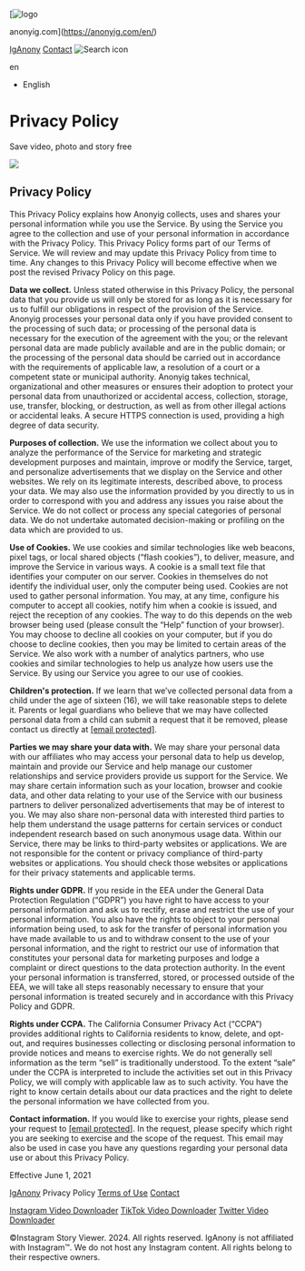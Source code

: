 [![logo](/img/logo.png)

anonyig.com](https://anonyig.com/en/)

[IgAnony](https://anonyig.com/en/iganony/) [Contact](https://anonyig.com/en/contact/) ![Search icon](/img/ic-search.svg)

en

* English
    

Privacy Policy
==============

Save video, photo and story free

![](/img/search-icon.png?id=4534cc5327ea6eb828dbaa1e31ec85dc)

Privacy Policy
--------------

This Privacy Policy explains how Anonyig collects, uses and shares your personal information while you use the Service. By using the Service you agree to the collection and use of your personal information in accordance with the Privacy Policy. This Privacy Policy forms part of our Terms of Service. We will review and may update this Privacy Policy from time to time. Any changes to this Privacy Policy will become effective when we post the revised Privacy Policy on this page.

**Data we collect.** Unless stated otherwise in this Privacy Policy, the personal data that you provide us will only be stored for as long as it is necessary for us to fulfill our obligations in respect of the provision of the Service. Anonyig processes your personal data only if you have provided consent to the processing of such data; or processing of the personal data is necessary for the execution of the agreement with the you; or the relevant personal data are made publicly available and are in the public domain; or the processing of the personal data should be carried out in accordance with the requirements of applicable law, a resolution of a court or a competent state or municipal authority. Anonyig takes technical, organizational and other measures or ensures their adoption to protect your personal data from unauthorized or accidental access, collection, storage, use, transfer, blocking, or destruction, as well as from other illegal actions or accidental leaks. A secure HTTPS connection is used, providing a high degree of data security.

**Purposes of collection.** We use the information we collect about you to analyze the performance of the Service for marketing and strategic development purposes and maintain, improve or modify the Service, target, and personalize advertisements that we display on the Service and other websites. We rely on its legitimate interests, described above, to process your data. We may also use the information provided by you directly to us in order to correspond with you and address any issues you raise about the Service. We do not collect or process any special categories of personal data. We do not undertake automated decision-making or profiling on the data which are provided to us.

**Use of Cookies.** We use cookies and similar technologies like web beacons, pixel tags, or local shared objects (“flash cookies”), to deliver, measure, and improve the Service in various ways. A cookie is a small text file that identifies your computer on our server. Cookies in themselves do not identify the individual user, only the computer being used. Cookies are not used to gather personal information. You may, at any time, configure his computer to accept all cookies, notify him when a cookie is issued, and reject the reception of any cookies. The way to do this depends on the web browser being used (please consult the “Help” function of your browser). You may choose to decline all cookies on your computer, but if you do choose to decline cookies, then you may be limited to certain areas of the Service. We also work with a number of analytics partners, who use cookies and similar technologies to help us analyze how users use the Service. By using our Service you agree to our use of cookies.

**Children's protection.** If we learn that we’ve collected personal data from a child under the age of sixteen (16), we will take reasonable steps to delete it. Parents or legal guardians who believe that we may have collected personal data from a child can submit a request that it be removed, please contact us directly at [\[email protected\]](https://anonyig.com/cdn-cgi/l/email-protection).

**Parties we may share your data with.** We may share your personal data with our affiliates who may access your personal data to help us develop, maintain and provide our Service and help manage our customer relationships and service providers provide us support for the Service. We may share certain information such as your location, browser and cookie data, and other data relating to your use of the Service with our business partners to deliver personalized advertisements that may be of interest to you. We may also share non-personal data with interested third parties to help them understand the usage patterns for certain services or conduct independent research based on such anonymous usage data. Within our Service, there may be links to third-party websites or applications. We are not responsible for the content or privacy compliance of third-party websites or applications. You should check those websites or applications for their privacy statements and applicable terms.

**Rights under GDPR.** If you reside in the EEA under the General Data Protection Regulation (“GDPR”) you have right to have access to your personal information and ask us to rectify, erase and restrict the use of your personal information. You also have the rights to object to your personal information being used, to ask for the transfer of personal information you have made available to us and to withdraw consent to the use of your personal information, and the right to restrict our use of information that constitutes your personal data for marketing purposes and lodge a complaint or direct questions to the data protection authority. In the event your personal information is transferred, stored, or processed outside of the EEA, we will take all steps reasonably necessary to ensure that your personal information is treated securely and in accordance with this Privacy Policy and GDPR.

**Rights under CCPA.** The California Consumer Privacy Act (“CCPA”) provides additional rights to California residents to know, delete, and opt-out, and requires businesses collecting or disclosing personal information to provide notices and means to exercise rights. We do not generally sell information as the term “sell” is traditionally understood. To the extent “sale” under the CCPA is interpreted to include the activities set out in this Privacy Policy, we will comply with applicable law as to such activity. You have the right to know certain details about our data practices and the right to delete the personal information we have collected from you.

**Contact information.** If you would like to exercise your rights, please send your request to [\[email protected\]](https://anonyig.com/cdn-cgi/l/email-protection). In the request, please specify which right you are seeking to exercise and the scope of the request. This email may also be used in case you have any questions regarding your personal data use or about this Privacy Policy.

Effective June 1, 2021

[IgAnony](https://anonyig.com/en/iganony/) Privacy Policy [Terms of Use](https://anonyig.com/en/terms-of-use/) [Contact](https://anonyig.com/en/contact/)

[Instagram Video Downloader](https://snapinst.com/) [TikTok Video Downloader](https://snaptik.world/) [Twitter Video Downloader](https://ssstwitter.online/)

©Instagram Story Viewer. 2024. All rights reserved. IgAnony is not affiliated with Instagram™. We do not host any Instagram content. All rights belong to their respective owners.